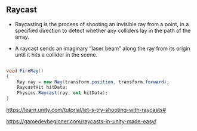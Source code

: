 ## Raycast
- Raycasting is the process of shooting an invisible ray from a point, in a specified direction to detect whether any colliders lay in the path of the array.

- A raycast sends an imaginary “laser beam” along the ray from its origin until it hits a collider
 in the scene. 

```cs

void FireRay()
{
    Ray ray = new Ray(transform.position, transform.forward);
    RaycastHit hitData;
    Physics.Raycast(ray, out hitData);
}
```


https://learn.unity.com/tutorial/let-s-try-shooting-with-raycasts#

https://gamedevbeginner.com/raycasts-in-unity-made-easy/

